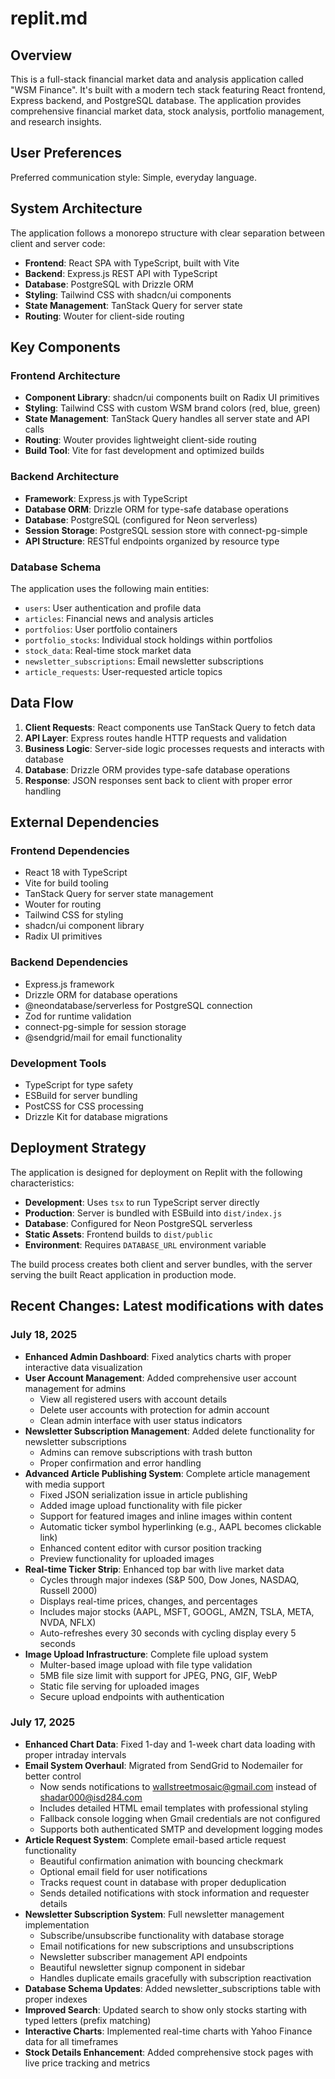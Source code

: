# replit.md

## Overview

This is a full-stack financial market data and analysis application called "WSM Finance". It's built with a modern tech stack featuring React frontend, Express backend, and PostgreSQL database. The application provides comprehensive financial market data, stock analysis, portfolio management, and research insights.

## User Preferences

Preferred communication style: Simple, everyday language.

## System Architecture

The application follows a monorepo structure with clear separation between client and server code:

- **Frontend**: React SPA with TypeScript, built with Vite
- **Backend**: Express.js REST API with TypeScript
- **Database**: PostgreSQL with Drizzle ORM
- **Styling**: Tailwind CSS with shadcn/ui components
- **State Management**: TanStack Query for server state
- **Routing**: Wouter for client-side routing

## Key Components

### Frontend Architecture
- **Component Library**: shadcn/ui components built on Radix UI primitives
- **Styling**: Tailwind CSS with custom WSM brand colors (red, blue, green)
- **State Management**: TanStack Query handles all server state and API calls
- **Routing**: Wouter provides lightweight client-side routing
- **Build Tool**: Vite for fast development and optimized builds

### Backend Architecture
- **Framework**: Express.js with TypeScript
- **Database ORM**: Drizzle ORM for type-safe database operations
- **Database**: PostgreSQL (configured for Neon serverless)
- **Session Storage**: PostgreSQL session store with connect-pg-simple
- **API Structure**: RESTful endpoints organized by resource type

### Database Schema
The application uses the following main entities:
- `users`: User authentication and profile data
- `articles`: Financial news and analysis articles
- `portfolios`: User portfolio containers
- `portfolio_stocks`: Individual stock holdings within portfolios
- `stock_data`: Real-time stock market data
- `newsletter_subscriptions`: Email newsletter subscriptions
- `article_requests`: User-requested article topics

## Data Flow

1. **Client Requests**: React components use TanStack Query to fetch data
2. **API Layer**: Express routes handle HTTP requests and validation
3. **Business Logic**: Server-side logic processes requests and interacts with database
4. **Database**: Drizzle ORM provides type-safe database operations
5. **Response**: JSON responses sent back to client with proper error handling

## External Dependencies

### Frontend Dependencies
- React 18 with TypeScript
- Vite for build tooling
- TanStack Query for server state management
- Wouter for routing
- Tailwind CSS for styling
- shadcn/ui component library
- Radix UI primitives

### Backend Dependencies
- Express.js framework
- Drizzle ORM for database operations
- @neondatabase/serverless for PostgreSQL connection
- Zod for runtime validation
- connect-pg-simple for session storage
- @sendgrid/mail for email functionality

### Development Tools
- TypeScript for type safety
- ESBuild for server bundling
- PostCSS for CSS processing
- Drizzle Kit for database migrations

## Deployment Strategy

The application is designed for deployment on Replit with the following characteristics:

- **Development**: Uses `tsx` to run TypeScript server directly
- **Production**: Server is bundled with ESBuild into `dist/index.js`
- **Database**: Configured for Neon PostgreSQL serverless
- **Static Assets**: Frontend builds to `dist/public`
- **Environment**: Requires `DATABASE_URL` environment variable

The build process creates both client and server bundles, with the server serving the built React application in production mode.

## Recent Changes: Latest modifications with dates

### July 18, 2025
- **Enhanced Admin Dashboard**: Fixed analytics charts with proper interactive data visualization
- **User Account Management**: Added comprehensive user account management for admins
  - View all registered users with account details
  - Delete user accounts with protection for admin account
  - Clean admin interface with user status indicators
- **Newsletter Subscription Management**: Added delete functionality for newsletter subscriptions
  - Admins can remove subscriptions with trash button
  - Proper confirmation and error handling
- **Advanced Article Publishing System**: Complete article management with media support
  - Fixed JSON serialization issue in article publishing
  - Added image upload functionality with file picker
  - Support for featured images and inline images within content
  - Automatic ticker symbol hyperlinking (e.g., AAPL becomes clickable link)
  - Enhanced content editor with cursor position tracking
  - Preview functionality for uploaded images
- **Real-time Ticker Strip**: Enhanced top bar with live market data
  - Cycles through major indexes (S&P 500, Dow Jones, NASDAQ, Russell 2000)
  - Displays real-time prices, changes, and percentages
  - Includes major stocks (AAPL, MSFT, GOOGL, AMZN, TSLA, META, NVDA, NFLX)
  - Auto-refreshes every 30 seconds with cycling display every 5 seconds
- **Image Upload Infrastructure**: Complete file upload system
  - Multer-based image upload with file type validation
  - 5MB file size limit with support for JPEG, PNG, GIF, WebP
  - Static file serving for uploaded images
  - Secure upload endpoints with authentication

### July 17, 2025
- **Enhanced Chart Data**: Fixed 1-day and 1-week chart data loading with proper intraday intervals
- **Email System Overhaul**: Migrated from SendGrid to Nodemailer for better control
  - Now sends notifications to wallstreetmosaic@gmail.com instead of shadar000@isd284.com
  - Includes detailed HTML email templates with professional styling
  - Fallback console logging when Gmail credentials are not configured
  - Supports both authenticated SMTP and development logging modes
- **Article Request System**: Complete email-based article request functionality
  - Beautiful confirmation animation with bouncing checkmark
  - Optional email field for user notifications
  - Tracks request count in database with proper deduplication
  - Sends detailed notifications with stock information and requester details
- **Newsletter Subscription System**: Full newsletter management implementation
  - Subscribe/unsubscribe functionality with database storage
  - Email notifications for new subscriptions and unsubscriptions
  - Newsletter subscriber management API endpoints
  - Beautiful newsletter signup component in sidebar
  - Handles duplicate emails gracefully with subscription reactivation
- **Database Schema Updates**: Added newsletter_subscriptions table with proper indexes
- **Improved Search**: Updated search to show only stocks starting with typed letters (prefix matching)
- **Interactive Charts**: Implemented real-time charts with Yahoo Finance data for all timeframes
- **Stock Details Enhancement**: Added comprehensive stock pages with live price tracking and metrics